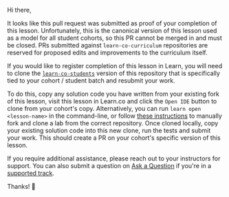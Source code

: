 Hi there,

It looks like this pull request was submitted as proof of your completion of this lesson. Unfortunately, this is the canonical version of this lesson used as a model for all student cohorts, so this PR cannot be merged in and must be closed. PRs submitted against `learn-co-curriculum` repositories are reserved for proposed edits and improvements to the curriculum itself.

If you would like to register completion of this lesson in Learn, you will need to clone the [`learn-co-students`](https://github.com/learn-co-students) version of this repository that is specifically tied to your cohort / student batch and resubmit your work.

To do this, copy any solution code you have written from your existing fork of this lesson, visit this lesson in Learn.co and click the `Open IDE` button to clone from your cohort's copy. Alternatively, you can run `learn open <lesson-name>` in the command-line, or follow [these instructions](http://help.learn.co/workflow-tips/github/how-to-manually-open-a-lab) to manually fork and clone a lab from the correct repository. Once cloned locally, copy your existing solution code into this new clone, run the tests and submit your work. This should create a PR on your cohort's specific version of this lesson.

If you require additional assistance, please reach out to your instructors for support. You can also submit a question on [Ask a Question](http://help.learn.co/ask-a-question/where-can-i-ask-a-question-about-a-lesson) if you're in a [supported track](http://help.learn.co/instructional-support/receiving-course-support/does-my-program-or-course-have-technical-coach-support).

Thanks! 💙
